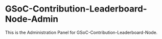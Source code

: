 # GSoC-Contribution-Leaderboard-Node-Admin

This is the Administration Panel for GSoC-Contribution-Leaderboard-Node.